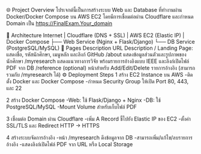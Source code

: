 🌐 Project Overview
โปรเจกต์นี้เป็นการสร้างระบบ Web และ Database ที่ทำงานผ่าน Docker/Docker Compose บน AWS EC2 โดยมีการเชื่อมต่อผ่าน Cloudflare และกำหนด Domain เป็น https://FinalExam.Your_domain

🧱 Architecture
Internet
   |
Cloudflare (DNS + SSL)
   |
AWS EC2 (Elastic IP)
   |
Docker Compose
   ├── Web Service (Nginx + Flask/Django)
   └── DB Service (PostgreSQL/MySQL)
📄 Pages Description
URL	Description
/	Landing Page: แสดงชื่อ, รหัสนักศึกษา, เมนูหลัก และลิงก์ GitHub
/about	แสดงข้อมูลส่วนตัวและรูปภาพของนักศึกษา
/myresearch	แสดงแนวทางการวิจัย พร้อมรายการอ้างอิงแบบ IEEE และลิงก์เปิดไฟล์ PDF จาก DB
/reference (optional)	หน้าสำหรับ Add/Edit/Delete รายการอ้างอิง (สามารถรวมกับ /myresearch ได้)
⚙️ Deployment Steps
1 สร้าง EC2 Instance บน AWS
-ติดตั้ง Docker และ Docker Compose
-กำหนด Security Group ให้เปิด Port 80, 443, และ 22

2 สร้าง Docker Compose
-Web: ใช้ Flask/Django + Nginx
-DB: ใช้ PostgreSQL/MySQL
-Mount Volume สำหรับเก็บไฟล์ PDF

3 เชื่อมต่อ Domain ผ่าน Cloudflare
-เพิ่ม A Record ชี้ไปยัง Elastic IP ของ EC2
-ตั้งค่า SSL/TLS และ Redirect HTTP → HTTPS
 
4 สร้างระบบจัดการอ้างอิง
-หน้า /myresearch ดึงข้อมูลจาก DB
-สามารถเพิ่ม/แก้ไข/ลบรายการอ้างอิง
-แสดงลิงก์เปิดไฟล์ PDF จาก URL หรือ Local Storage

